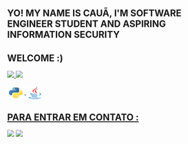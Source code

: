  ## YO! MY NAME IS CAUÃ, I'M SOFTWARE ENGINEER STUDENT AND ASPIRING INFORMATION SECURITY 
 ## WELCOME :)


<div align="left">
  <a href="https://github.com/Caua-Pablo">
  <img height="180em" src="https://github-readme-stats.vercel.app/api?username=Caua-Pablo&show_icons=true&theme=dark&include_all_commits=true&count_private=true"/>
  <img height="180em" src="https://github-readme-stats.vercel.app/api/top-langs/?username=Caua-Pablo&layout=compact&langs_count=7&theme=dark"/>
</div>
<div style="display: inline_block"><br>
  <img align="center" alt="Cauã-Python" height="30" width="40" src="https://raw.githubusercontent.com/devicons/devicon/master/icons/python/python-original.svg">
  <img align="center" alt="Cauã-Java" height="30" width="40" src="https://raw.githubusercontent.com/devicons/devicon/master/icons/java/java-original.svg">
</div>

 ##
  
<div>
    
## PARA ENTRAR EM CONTATO :     
<a href="https://www.linkedin.com/in/cauã-pablo-ti/" target="_blank"><img src="https://img.shields.io/badge/-LinkedIn-%230077B5?style=for-the-badge&logo=linkedin&logoColor=dark" target="_blank"></a>
<a href = "mailto:cauapablo.ti@gmail.com"><img src="https://img.shields.io/badge/-Gmail-%23333?style=for-the-badge&logo=gmail&logoColor=dark" target="_blank"></a>  
</div>
 
##

